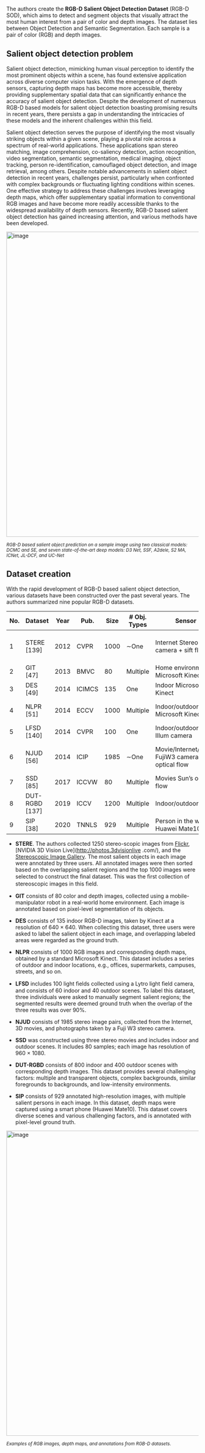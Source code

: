 The authors create the **RGB-D Salient Object Detection Dataset** (RGB-D SOD), which aims to detect and segment objects that visually attract the most human interest from a pair of color and depth images. The dataset lies between Object Detection and Semantic Segmentation. Each sample is a pair of color (RGB) and depth images.

## Salient object detection problem

Salient object detection, mimicking human visual perception to identify the most prominent objects within a scene, has found extensive application across diverse computer vision tasks. With the emergence of depth sensors, capturing depth maps has become more accessible, thereby providing supplementary spatial data that can significantly enhance the accuracy of salient object detection. Despite the development of numerous RGB-D based models for salient object detection boasting promising results in recent years, there persists a gap in understanding the intricacies of these models and the inherent challenges within this field.

Salient object detection serves the purpose of identifying the most visually striking objects within a given scene, playing a pivotal role across a spectrum of real-world applications. These applications span stereo matching, image comprehension, co-saliency detection, action recognition, video segmentation, semantic segmentation, medical imaging, object tracking, person re-identification, camouflaged object detection, and image retrieval, among others. Despite notable advancements in salient object detection in recent years, challenges persist, particularly when confronted with complex backgrounds or fluctuating lighting conditions within scenes. One effective strategy to address these challenges involves leveraging depth maps, which offer supplementary spatial information to conventional RGB images and have become more readily accessible thanks to the widespread availability of depth sensors. Recently, RGB-D based salient object detection has gained increasing attention, and various methods have been developed.

<img src="https://github.com/dataset-ninja/rgbd-sod/assets/120389559/f5bde388-a2eb-49c8-93c2-33d8266cf8db" alt="image" width="800">

<span style="font-size: smaller; font-style: italic;">RGB-D based salient object prediction on a sample image using two classical models: DCMC and SE, and seven state-of-the-art deep models: D3 Net, SSF, A2dele, S2 MA, ICNet, JL-DCF, and UC-Net</span>

## Dataset creation

With the rapid development of RGB-D based salient object detection, various datasets have been constructed over the past several years. The authors
summarized nine popular RGB-D datasets.

| No. | Dataset           | Year | Pub.    | Size  | # Obj. Types | Sensor                   | Resolution                |
|-----|-------------------|------|---------|-------|--------------|--------------------------|---------------------------|
| 1   | STERE [139]       | 2012 | CVPR    | 1000  | ∼One         | Internet Stereo camera + sift flow | [251 − 1200] × [222 − 900] |
| 2   | GIT [47]          | 2013 | BMVC    | 80    | Multiple     | Home environment Microsoft Kinect  | 640 × 480                 |
| 3   | DES [49]          | 2014 | ICIMCS  | 135   | One          | Indoor Microsoft Kinect             | 640 × 480                 |
| 4   | NLPR [51]         | 2014 | ECCV    | 1000  | Multiple     | Indoor/outdoor Microsoft Kinect     | 640 × 480, 480 × 640      |
| 5   | LFSD [140]        | 2014 | CVPR    | 100   | One          | Indoor/outdoor Lytro Illum camera  | 360 × 360                 |
| 6   | NJUD [56]         | 2014 | ICIP    | 1985  | ∼One         | Movie/Internet/photo FujiW3 camera + optical flow | [231 − 1213] × [274 − 828] |
| 7   | SSD [85]          | 2017 | ICCVW   | 80    | Multiple     | Movies Sun’s optical flow           | 960 × 1080                |
| 8   | DUT-RGBD [137]    | 2019 | ICCV    | 1200  | Multiple     | Indoor/outdoor —                    | 400 × 600                 |
| 9   | SIP [38]          | 2020 | TNNLS   | 929   | Multiple     | Person in the wild Huawei Mate10    | 992 × 744                 |


* **STERE**. The authors collected 1250 stereo-scopic images from [Flickr](http://www.flickr.com/), [NVIDIA 3D Vision Live](http://photos.3dvisionlive
.com/), and the [Stereoscopic Image Gallery](http://www.stereophotography.com/). The most salient objects in each image were annotated by three users. All annotated images were then sorted based on the overlapping salient regions and the top 1000 images were selected to construct the ﬁnal dataset.
This was the ﬁrst collection of stereoscopic images in this ﬁeld.

* **GIT** consists of 80 color and depth images, collected using a mobile-manipulator robot in a real-world home environment. Each image is annotated
based on pixel-level segmentation of its objects.

* **DES** consists of 135 indoor RGB-D images, taken by Kinect at a resolution of 640 × 640. When collecting this dataset, three users were asked to label the salient object in each image, and overlapping labeled areas were regarded as the ground truth.

* **NLPR** consists of 1000 RGB images and corresponding depth maps, obtained by a standard Microsoft Kinect. This dataset includes a series of outdoor and indoor locations, e.g., offices, supermarkets, campuses, streets, and so on.

* **LFSD** includes 100 light ﬁelds collected using a Lytro light ﬁeld camera, and consists of 60 indoor and 40 outdoor scenes. To label this dataset, three individuals were asked to manually segment salient regions; the segmented results were deemed ground truth when the overlap of the three results was over 90%.

* **NJUD** consists of 1985 stereo image pairs, collected from the Internet, 3D movies, and photographs taken by a Fuji W3 stereo camera.

* **SSD** was constructed using three stereo movies and includes indoor and outdoor scenes. It includes 80 samples; each image has resolution of 960 × 1080.

* **DUT-RGBD** consists of 800 indoor and 400 outdoor scenes with corresponding depth images. This dataset provides several challenging factors: multiple and transparent objects, complex backgrounds, similar foregrounds to backgrounds, and low-intensity environments. 

* **SIP** consists of 929 annotated high-resolution images, with multiple salient persons in each image. In this dataset, depth maps were captured using a smart phone (Huawei Mate10). This dataset covers diverse scenes and various challenging factors, and is annotated with pixel-level ground truth.

<img src="https://github.com/dataset-ninja/rgbd-sod/assets/120389559/1c769e23-3bb7-47f5-b995-97f99b41498e" alt="image" width="800">

<span style="font-size: smaller; font-style: italic;">Examples of RGB images, depth maps, and annotations from RGB-D datasets.</span>


